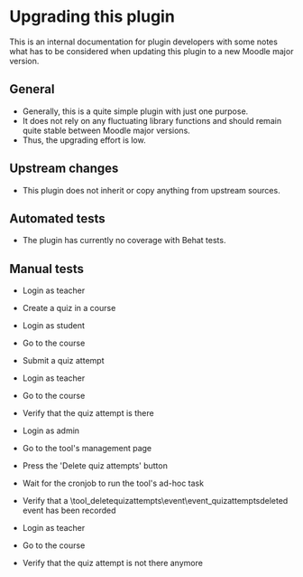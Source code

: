 Upgrading this plugin
=====================

This is an internal documentation for plugin developers with some notes what has to be considered when updating this plugin to a new Moodle major version.

General
-------

* Generally, this is a quite simple plugin with just one purpose.
* It does not rely on any fluctuating library functions and should remain quite stable between Moodle major versions. 
* Thus, the upgrading effort is low.


Upstream changes
----------------

* This plugin does not inherit or copy anything from upstream sources. 


Automated tests
---------------

* The plugin has currently no coverage with Behat tests.


Manual tests
------------

* Login as teacher
* Create a quiz in a course

* Login as student
* Go to the course
* Submit a quiz attempt

* Login as teacher
* Go to the course
* Verify that the quiz attempt is there

* Login as admin
* Go to the tool's management page
* Press the 'Delete quiz attempts' button
* Wait for the cronjob to run the tool's ad-hoc task
* Verify that a \tool_deletequizattempts\event\event_quizattemptsdeleted event has been recorded

* Login as teacher
* Go to the course
* Verify that the quiz attempt is not there anymore
